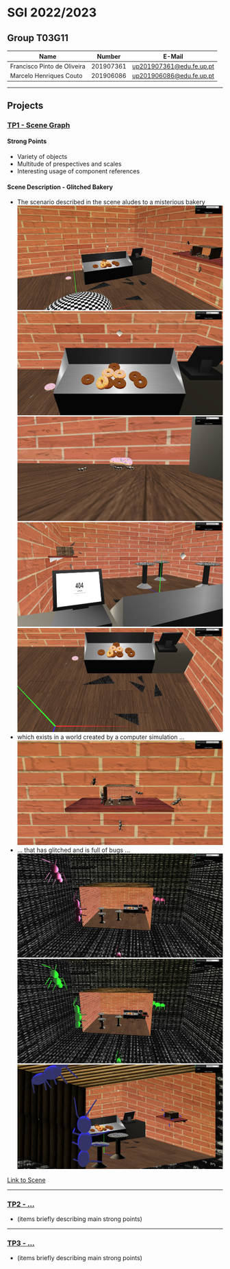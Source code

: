 # SGI 2022/2023

## Group T03G11
| Name                        | Number    | E-Mail                   |
| --------------------------- | --------- | ------------------------ |
| Francisco Pinto de Oliveira | 201907361 | up201907361@edu.fe.up.pt |
| Marcelo Henriques Couto     | 201906086 | up201906086@edu.fe.up.pt |

----

## Projects

### [TP1 - Scene Graph](tp1)

#### Strong Points 
- Variety of objects
- Multitude of prespectives and scales
- Interesting usage of component references

#### Scene Description - Glitched Bakery

- The scenario described in the scene aludes to a misterious bakery ![Customer View](tp1/screenshots/customerView.png) ![Donuts View](tp1/screenshots/donutsView.png) ![Ants View](tp1/screenshots/antsView.png) ![Employee View](tp1/screenshots/employeeView.png) ![Vitrine View](tp1/screenshots/brokenVitrineView.png)
- which exists in a world created by a computer simulation ... ![Inception View](tp1/screenshots/inceptionView.png)
- ... that has glitched and is full of bugs ... ![External View](tp1/screenshots/externalView.png) ![External View2](tp1/screenshots/externalView2.png) ![Ortho View](tp1/screenshots/orthoView.png)

[Link to Scene](tp1/scenes/SGI_TP1_XML_T03_G11_v03.xml)

-----

### [TP2 - ...](tp2)
- (items briefly describing main strong points)

----

### [TP3 - ...](tp3)
- (items briefly describing main strong points)

